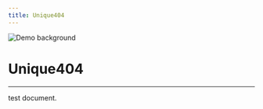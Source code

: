```yaml
---
title: Unique404
---
```


![Demo background](../../assets/demo-image-3.png)

# Unique404

***

test document.
